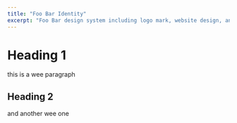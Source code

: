 ```yaml
---
title: "Foo Bar Identity"
excerpt: "Foo Bar design system including logo mark, website design, and branding applications."
---
```

# Heading 1
this is a wee paragraph

## Heading 2
and another wee one